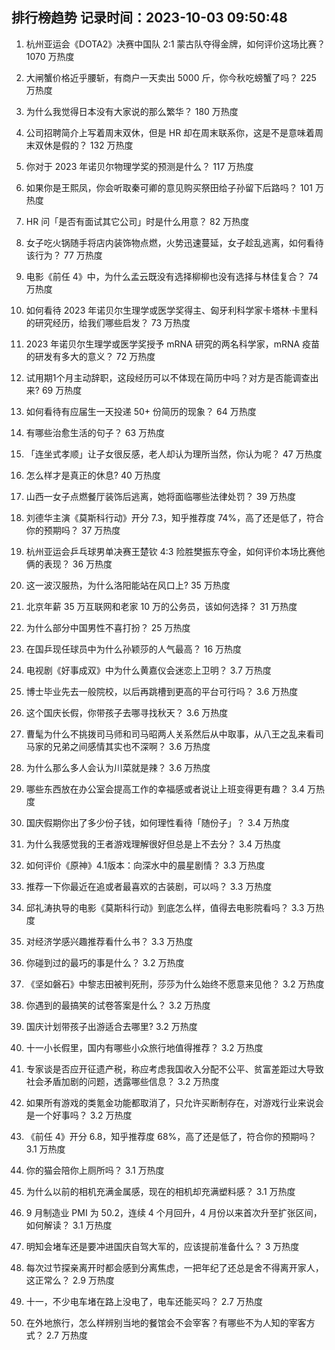 
## 排行榜趋势 记录时间：2023-10-03 09:50:48
  
  1. 杭州亚运会《DOTA2》决赛中国队 2:1 蒙古队夺得金牌，如何评价这场比赛？ 1070 万热度
    
  2. 大闸蟹价格近乎腰斩，有商户一天卖出 5000 斤，你今秋吃螃蟹了吗？ 225 万热度
    
  3. 为什么我觉得日本没有大家说的那么繁华？ 180 万热度
    
  4. 公司招聘简介上写着周末双休，但是 HR 却在周末联系你，这是不是意味着周末双休是假的？ 132 万热度
    
  5. 你对于 2023 年诺贝尔物理学奖的预测是什么？ 117 万热度
    
  6. 如果你是王熙凤，你会听取秦可卿的意见购买祭田给子孙留下后路吗？ 101 万热度
    
  7. HR 问「是否有面试其它公司」时是什么用意？ 82 万热度
    
  8. 女子吃火锅随手将店内装饰物点燃，火势迅速蔓延，女子趁乱逃离，如何看待该行为？ 77 万热度
    
  9. 电影《前任 4》中，为什么孟云既没有选择柳柳也没有选择与林佳复合？ 74 万热度
    
  10. 如何看待 2023 年诺贝尔生理学或医学奖得主、匈牙利科学家卡塔林·卡里科的研究经历，给我们哪些启发？ 73 万热度
    
  11. 2023 年诺贝尔生理学或医学奖授予 mRNA 研究的两名科学家，mRNA 疫苗的研发有多大的意义？ 72 万热度
    
  12. 试用期1个月主动辞职，这段经历可以不体现在简历中吗？对方是否能调查出来? 69 万热度
    
  13. 如何看待有应届生一天投递 50+ 份简历的现象？ 64 万热度
    
  14. 有哪些治愈生活的句子？ 63 万热度
    
  15. 「连坐式孝顺」让子女很反感，老人却认为理所当然，你认为呢？ 47 万热度
    
  16. 怎么样才是真正的休息? 40 万热度
    
  17. 山西一女子点燃餐厅装饰后逃离，她将面临哪些法律处罚？ 39 万热度
    
  18. 刘德华主演《莫斯科行动》开分 7.3，知乎推荐度 74%，高了还是低了，符合你的预期吗？ 37 万热度
    
  19. 杭州亚运会乒乓球男单决赛王楚钦 4:3 险胜樊振东夺金，如何评价本场比赛他俩的表现？ 36 万热度
    
  20. 这一波汉服热，为什么洛阳能站在风口上? 35 万热度
    
  21. 北京年薪 35 万互联网和老家 10 万的公务员，该如何选择？ 31 万热度
    
  22. 为什么部分中国男性不喜打扮？ 25 万热度
    
  23. 在国乒现任球员中为什么孙颖莎的人气最高？ 16 万热度
    
  24. 电视剧《好事成双》中为什么黄嘉仪会迷恋上卫明？ 3.7 万热度
    
  25. 博士毕业先去一般院校，以后再跳槽到更高的平台可行吗？ 3.6 万热度
    
  26. 这个国庆长假，你带孩子去哪寻找秋天？ 3.6 万热度
    
  27. 曹髦为什么不挑拨司马师和司马昭两人关系然后从中取事，从八王之乱来看司马家的兄弟之间感情其实也不深啊？ 3.6 万热度
    
  28. 为什么那么多人会认为川菜就是辣？ 3.6 万热度
    
  29. 哪些东西放在办公室会提高工作的幸福感或者说让上班变得更有趣？ 3.4 万热度
    
  30. 国庆假期你出了多少份子钱，如何理性看待「随份子」？ 3.4 万热度
    
  31. 为什么我感觉我的王者游戏理解很好但总是上不去分？ 3.4 万热度
    
  32. 如何评价《原神》4.1版本：向深水中的晨星剧情？ 3.3 万热度
    
  33. 推荐一下你最近在追或者最喜欢的古装剧，可以吗？ 3.3 万热度
    
  34. 邱礼涛执导的电影《莫斯科行动》到底怎么样，值得去电影院看吗？ 3.3 万热度
    
  35. 对经济学感兴趣推荐看什么书？ 3.3 万热度
    
  36. 你碰到过的最巧的事是什么？ 3.2 万热度
    
  37. 《坚如磐石》中黎志田被判死刑，莎莎为什么始终不愿意来见他？ 3.2 万热度
    
  38. 你遇到的最搞笑的试卷答案是什么？ 3.2 万热度
    
  39. 国庆计划带孩子出游适合去哪里? 3.2 万热度
    
  40. 十一小长假里，国内有哪些小众旅行地值得推荐？ 3.2 万热度
    
  41. 专家谈是否应开征遗产税，称应考虑我国收入分配不公平、贫富差距过大导致社会矛盾加剧的问题，透露哪些信息？ 3.2 万热度
    
  42. 如果所有游戏的类氪金功能都取消了，只允许买断制存在，对游戏行业来说会是一个好事吗？ 3.2 万热度
    
  43. 《前任 4》开分 6.8，知乎推荐度 68%，高了还是低了，符合你的预期吗？ 3.1 万热度
    
  44. 你的猫会陪你上厕所吗？ 3.1 万热度
    
  45. 为什么以前的相机充满金属感，现在的相机却充满塑料感？ 3.1 万热度
    
  46. 9 月制造业 PMI 为 50.2，连续 4 个月回升，4 月份以来首次升至扩张区间，如何解读？ 3.1 万热度
    
  47. 明知会堵车还是要冲进国庆自驾大军的，应该提前准备什么？ 3 万热度
    
  48. 每次过节探亲离开时都会感到分离焦虑，一把年纪了还总是舍不得离开家人，这正常么？ 2.9 万热度
    
  49. 十一，不少电车堵在路上没电了，电车还能买吗？ 2.7 万热度
    
  50. 在外地旅行，怎么样辨别当地的餐馆会不会宰客？有哪些不为人知的宰客方式？ 2.7 万热度
    